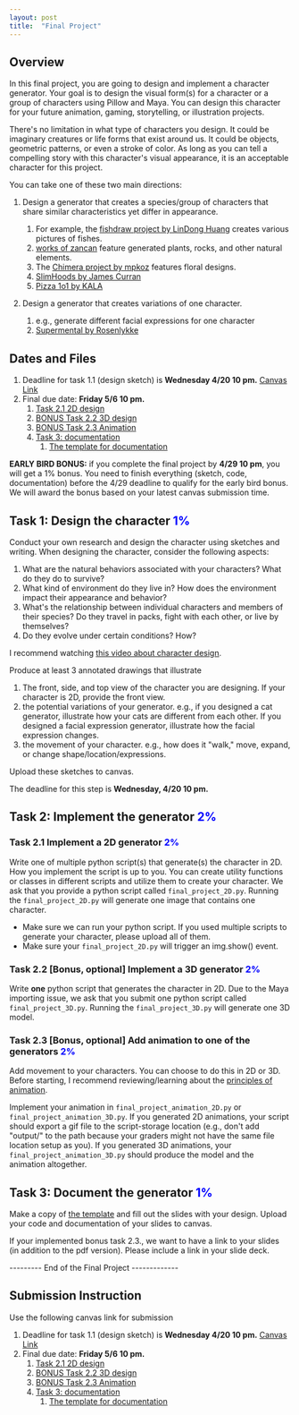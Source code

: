 ```yaml
---
layout: post
title:  "Final Project"
---
```


## Overview 

In this final project, you are going to design and implement a character generator. Your goal is to design the visual form(s) for a character or a group of characters using Pillow and Maya. You can design this character for your future animation, gaming, storytelling, or illustration projects.

There's no limitation in what type of characters you design. It could be imaginary creatures or life forms that exist around us. It could be objects, geometric patterns, or even a stroke of color. As long as you can tell a compelling story with this character's visual appearance, it is an acceptable character for this project. 

You can take one of these two main directions:

1. Design a generator that creates a species/group of characters that share similar characteristics yet differ in appearance.
	1. For example, the [fishdraw project by LinDong Huang](https://fishdraw.glitch.me/) creates various pictures of fishes. 
	2. [works of zancan](https://twitter.com/zancan) feature generated plants, rocks, and other natural elements. 
	3. The [Chimera project by mpkoz](https://www.artblocks.io/project/233) features floral designs.  
	4. [SlimHoods by James Curran](https://www.slimhoods.com/)
	5. [Pizza 1o1 by KALA](https://www.artblocks.io/project/240)

2. Design a generator that creates variations of one character. 
	1. e.g., generate different facial expressions for one character
	2. [Supermental by Rosenlykke](https://www.artblocks.io/project/285)

## Dates and Files 
1. Deadline for task 1.1 (design sketch) is **Wednesday 4/20 10 pm.** [Canvas Link](https://canvas.tamu.edu/courses/137108/assignments/1222108)
2. Final due date:  **Friday 5/6 10 pm.**
	1. [Task 2.1 2D design](https://canvas.tamu.edu/courses/137108/assignments/1222111) 
	3. [BONUS Task 2.2 3D design](https://canvas.tamu.edu/courses/137108/assignments/1222117) 
	4. [BONUS Task 2.3 Animation](https://canvas.tamu.edu/courses/137108/assignments/1222120)
	5. [Task 3: documentation](https://canvas.tamu.edu/courses/137108/assignments/1132575) 
		1.  [The template for documentation](https://docs.google.com/presentation/d/1WOW3cpLs9lZYFLm_krYuWJN0HjAnvj80ZzAgEkO4Q2U/edit#slide=id.g124025ef6b2_0_25)
	
**EARLY BIRD BONUS:** if you complete the final project by **4/29 10 pm**, you will get a 1% bonus. You need to finish everything (sketch, code, documentation) before the 4/29 deadline to qualify for the early bird bonus. We will award the bonus based on your latest canvas submission time. 



## Task 1: Design the character  <span style="color:#0000ff;"> 1%  </span>

Conduct your own research and design the character using sketches and writing. When designing the character, consider the following aspects:

1. What are the natural behaviors associated with your characters? What do they do to survive? 
2. What kind of environment do they live in? How does the environment impact their appearance and behavior? 
3. What's the relationship between individual characters and members of their species? Do they travel in packs, fight with each other, or live by themselves?  
4. Do they evolve under certain conditions? How?   

I recommend watching [this video about character design](https://www.youtube.com/watch?v=xf5HqRtEFcA&ab_channel=PixologicZBrush). 

Produce at least 3 annotated drawings that illustrate 
1. The front, side, and top view of the character you are designing. If your character is 2D, provide the front view. 
2. the potential variations of your generator. e.g., if you designed a cat generator, illustrate how your cats are different from each other. If you designed a facial expression generator, illustrate how the facial expression changes. 
3. the movement of your character. e.g., how does it "walk," move, expand, or change shape/location/expressions. 

Upload these sketches to canvas. 

The deadline for this step is **Wednesday, 4/20 10 pm.** 


## Task 2: Implement the generator  <span style="color:#0000ff;"> 2%  </span>
### Task 2.1 Implement a 2D generator  <span style="color:#0000ff;"> 2%  </span>
Write one of multiple python script(s) that generate(s) the character in 2D. How you implement the script is up to you. You can create utility functions or classes in different scripts and utilize them to create your character. We ask that you provide a python script called `final_project_2D.py`. Running the `final_project_2D.py` will generate one image that contains one character. 

- Make sure we can run your python script. If you used multiple scripts to generate your character, please upload all of them. 
- Make sure your `final_project_2D.py` will trigger an img.show() event. 

### Task 2.2 [Bonus, optional] Implement a 3D generator  <span style="color:#0000ff;"> 2%  </span>

Write **one** python script that generates the character in 2D. Due to the Maya importing issue, we ask that you submit one python script called `final_project_3D.py`. Running the `final_project_3D.py` will generate one 3D model.  

### Task 2.3  [Bonus, optional] Add animation to one of the generators  <span style="color:#0000ff;"> 2%  </span>

Add movement to your characters. You can choose to do this in 2D or 3D. Before starting, I recommend reviewing/learning about the [principles of animation](https://www.youtube.com/watch?v=yiGY0qiy8fY&ab_channel=Entertainment). 

Implement your animation in `final_project_animation_2D.py` or `final_project_animation_3D.py`. If you generated 2D animations, your script should export a gif file to the script-storage location (e.g., don't add "output/" to the path because your graders might not have the same file location setup as you). If you generated 3D animations, your `final_project_animation_3D.py` should produce the model and the animation altogether. 


## Task 3: Document the generator  <span style="color:#0000ff;"> 1%  </span>

Make a copy of [the template](https://docs.google.com/presentation/d/1WOW3cpLs9lZYFLm_krYuWJN0HjAnvj80ZzAgEkO4Q2U/edit#slide=id.g124025ef6b2_0_25) and fill out the slides with your design. Upload your code and documentation of your slides to canvas. 

If your implemented bonus task 2.3., we want to have a link to your slides (in addition to the pdf version). Please include a link in your slide deck. 



--------- End of the Final Project -------------


## Submission Instruction

Use the following canvas link for submission

1. Deadline for task 1.1 (design sketch) is **Wednesday 4/20 10 pm.** [Canvas Link](https://canvas.tamu.edu/courses/137108/assignments/1222108)
2. Final due date:  **Friday 5/6 10 pm.**
	1. [Task 2.1 2D design](https://canvas.tamu.edu/courses/137108/assignments/1222111) 
	3. [BONUS Task 2.2 3D design](https://canvas.tamu.edu/courses/137108/assignments/1222117) 
	4. [BONUS Task 2.3 Animation](https://canvas.tamu.edu/courses/137108/assignments/1222120)
	5. [Task 3: documentation](https://canvas.tamu.edu/courses/137108/assignments/1132575) 
		1.  [The template for documentation](https://docs.google.com/presentation/d/1WOW3cpLs9lZYFLm_krYuWJN0HjAnvj80ZzAgEkO4Q2U/edit#slide=id.g124025ef6b2_0_25)